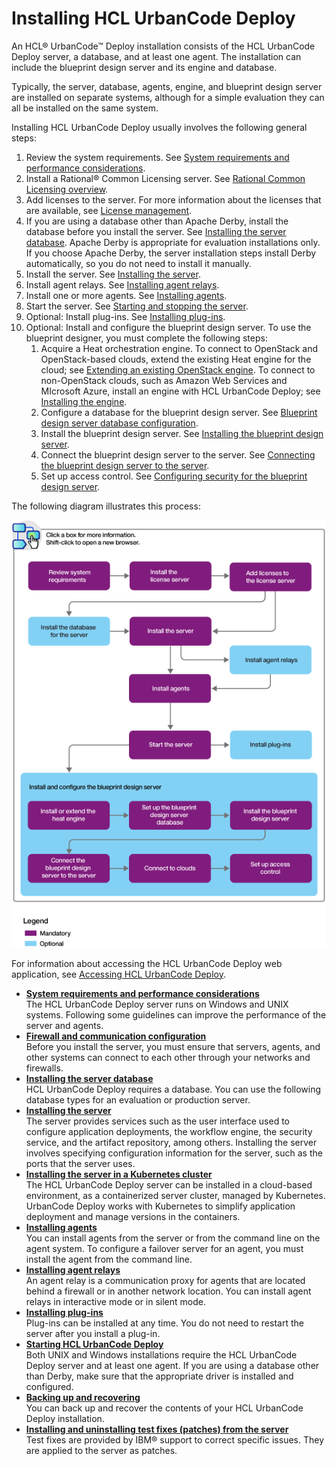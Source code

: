 # Installing HCL UrbanCode Deploy

An HCL® UrbanCode™ Deploy installation consists of the HCL UrbanCode Deploy server, a database, and at least one agent. The installation can include the blueprint design server and its engine and database.

Typically, the server, database, agents, engine, and blueprint design server are installed on separate systems, although for a simple evaluation they can all be installed on the same system.

Installing HCL UrbanCode Deploy usually involves the following general steps:

1.  Review the system requirements. See [System requirements and performance considerations](sysRequire.md).
2.  Install a Rational® Common Licensing server. See [Rational Common Licensing overview](http://www-01.ibm.com/support/knowledgecenter/SSSTWP_8.1.4/com.rational.license.doc/topics/c_managing_lic.html).
3.  Add licenses to the server. For more information about the licenses that are available, see [License management](../../com.udeploy.doc/topics/licenseManage.md).
4.  If you are using a database other than Apache Derby, install the database before you install the server. See [Installing the server database](DBinstall.md). Apache Derby is appropriate for evaluation installations only. If you choose Apache Derby, the server installation steps install Derby automatically, so you do not need to install it manually.
5.  Install the server. See [Installing the server](serverInstall.md).
6.  Install agent relays. See [Installing agent relays](agentRelayInstall.md).
7.  Install one or more agents. See [Installing agents](agent_install_ov.md).
8.  Start the server. See [Starting and stopping the server](run_server.md).
9.  Optional: Install plug-ins. See [Installing plug-ins](../../com.udeploy.admin.doc/topics/settings_plugins.md).
10. Optional: Install and configure the blueprint design server. To use the blueprint designer, you must complete the following steps:
    1.  Acquire a Heat orchestration engine. To connect to OpenStack and OpenStack-based clouds, extend the existing Heat engine for the cloud; see [Extending an existing OpenStack engine](extending_an_engine_for_openstack.md). To connect to non-OpenStack clouds, such as Amazon Web Services and MIcrosoft Azure, install an engine with HCL UrbanCode Deploy; see [Installing the engine](install_engine.md).
    2.  Configure a database for the blueprint design server. See [Blueprint design server database configuration](install_database_bds_ov.md).
    3.  Install the blueprint design server. See [Installing the blueprint design server](install_server_bds.md).
    4.  Connect the blueprint design server to the server. See [Connecting the blueprint design server to the server](../../com.udeploy.doc/topics/ucdp_integrate.md).
    5.  Set up access control. See [Configuring security for the blueprint design server](../../com.udeploy.admin.doc/topics/security_ov.md).

The following diagram illustrates this process:

![A diagram that shows the basic steps that are involved in installing HCL UrbanCode Deploy](../images/install_ch_a.gif)

For information about accessing the HCL UrbanCode Deploy web application, see [Accessing HCL UrbanCode Deploy](access_server.md).

-   **[System requirements and performance considerations](../../com.udeploy.install.doc/topics/sysRequire.md)**  
The HCL UrbanCode Deploy server runs on Windows and UNIX systems. Following some guidelines can improve the performance of the server and agents.
-   **[Firewall and communication configuration](../../com.udeploy.install.doc/topics/agent_firewalls.md)**  
Before you install the server, you must ensure that servers, agents, and other systems can connect to each other through your networks and firewalls.
-   **[Installing the server database](../../com.udeploy.install.doc/topics/DBinstall.md)**  
HCL UrbanCode Deploy requires a database. You can use the following database types for an evaluation or production server.
-   **[Installing the server](../../com.udeploy.install.doc/topics/serverInstall.md)**  
The server provides services such as the user interface used to configure application deployments, the workflow engine, the security service, and the artifact repository, among others. Installing the server involves specifying configuration information for the server, such as the ports that the server uses.
-   **[Installing the server in a Kubernetes cluster](../../com.udeploy.install.doc/topics/docker_cloud_over.md)**  
The HCL UrbanCode Deploy server can be installed in a cloud-based environment, as a containerized server cluster, managed by Kubernetes. UrbanCode Deploy works with Kubernetes to simplify application deployment and manage versions in the containers.
-   **[Installing agents](../../com.udeploy.install.doc/topics/agent_install_ov.md)**  
You can install agents from the server or from the command line on the agent system. To configure a failover server for an agent, you must install the agent from the command line.
-   **[Installing agent relays](../../com.udeploy.install.doc/topics/agentRelayInstall.md)**  
An agent relay is a communication proxy for agents that are located behind a firewall or in another network location. You can install agent relays in interactive mode or in silent mode.
-   **[Installing plug-ins](../../com.udeploy.admin.doc/topics/settings_plugins.md)**  
Plug-ins can be installed at any time. You do not need to restart the server after you install a plug-in.
-   **[Starting HCL UrbanCode Deploy](../../com.udeploy.install.doc/topics/runProduct.md)**  
Both UNIX and Windows installations require the HCL UrbanCode Deploy server and at least one agent. If you are using a database other than Derby, make sure that the appropriate driver is installed and configured.
-   **[Backing up and recovering](../../com.udeploy.install.doc/topics/backup_recover.md)**  
You can back up and recover the contents of your HCL UrbanCode Deploy installation.
-   **[Installing and uninstalling test fixes \(patches\) from the server](../../com.udeploy.install.doc/topics/server_install_testfix.md)**  
Test fixes are provided by IBM® support to correct specific issues. They are applied to the server as patches.

